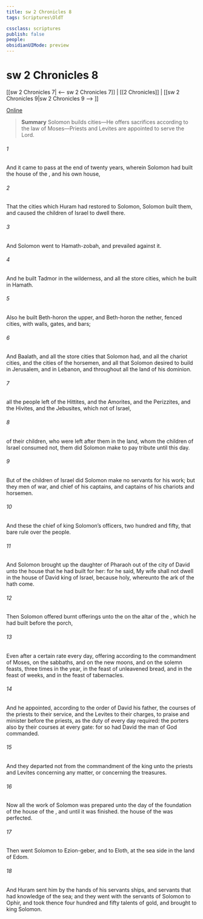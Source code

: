 ```yaml
---
title: sw 2 Chronicles 8
tags: Scriptures\OldT

cssclass: scriptures
publish: false
people:
obsidianUIMode: preview
---
```


# sw 2 Chronicles 8
[[sw 2 Chronicles 7| <-- sw 2 Chronicles 7]] | [[2 Chronicles]] | [[sw 2 Chronicles 9|sw 2 Chronicles 9 --> ]]

[Online](https://churchofjesuschrist.org/study/scriptures/ot/2-chr/8?lang=eng)

> __Summary__
Solomon builds cities—He offers sacrifices according to the law of Moses—Priests and Levites are appointed to serve the Lord.

###### 1 
And it came to pass at the end of twenty years, wherein Solomon had built the house of the , and his own house,

###### 2 
That the cities which Huram had restored to Solomon, Solomon built them, and caused the children of Israel to dwell there.

###### 3 
And Solomon went to Hamath-zobah, and prevailed against it.

###### 4 
And he built Tadmor in the wilderness, and all the store cities, which he built in Hamath.

###### 5 
Also he built Beth-horon the upper, and Beth-horon the nether, fenced cities, with walls, gates, and bars;

###### 6 
And Baalath, and all the store cities that Solomon had, and all the chariot cities, and the cities of the horsemen, and all that Solomon desired to build in Jerusalem, and in Lebanon, and throughout all the land of his dominion.

###### 7 
 all the people  left of the Hittites, and the Amorites, and the Perizzites, and the Hivites, and the Jebusites, which  not of Israel,

###### 8 
 of their children, who were left after them in the land, whom the children of Israel consumed not, them did Solomon make to pay tribute until this day.

###### 9 
But of the children of Israel did Solomon make no servants for his work; but they  men of war, and chief of his captains, and captains of his chariots and horsemen.

###### 10 
And these  the chief of king Solomon’s officers,  two hundred and fifty, that bare rule over the people.

###### 11 
And Solomon brought up the daughter of Pharaoh out of the city of David unto the house that he had built for her: for he said, My wife shall not dwell in the house of David king of Israel, because  holy, whereunto the ark of the  hath come.

###### 12 
Then Solomon offered burnt offerings unto the  on the altar of the , which he had built before the porch,

###### 13 
Even after a certain rate every day, offering according to the commandment of Moses, on the sabbaths, and on the new moons, and on the solemn feasts, three times in the year,  in the feast of unleavened bread, and in the feast of weeks, and in the feast of tabernacles.

###### 14 
And he appointed, according to the order of David his father, the courses of the priests to their service, and the Levites to their charges, to praise and minister before the priests, as the duty of every day required: the porters also by their courses at every gate: for so had David the man of God commanded.

###### 15 
And they departed not from the commandment of the king unto the priests and Levites concerning any matter, or concerning the treasures.

###### 16 
Now all the work of Solomon was prepared unto the day of the foundation of the house of the , and until it was finished.  the house of the  was perfected.

###### 17 
Then went Solomon to Ezion-geber, and to Eloth, at the sea side in the land of Edom.

###### 18 
And Huram sent him by the hands of his servants ships, and servants that had knowledge of the sea; and they went with the servants of Solomon to Ophir, and took thence four hundred and fifty talents of gold, and brought  to king Solomon.

